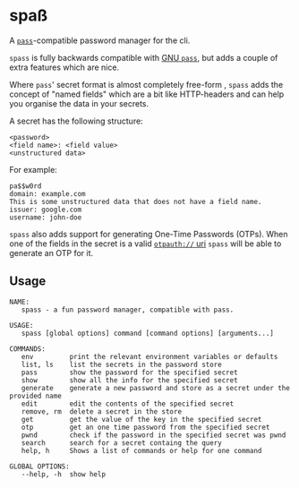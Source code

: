 # spaß

A [`pass`](https://www.passwordstore.org/)-compatible password manager for the cli.

`spass` is fully backwards compatible with [GNU `pass`](https://www.passwordstore.org/),
but adds a couple of extra features which are nice.

Where `pass`' secret format is almost completely free-form ,
`spass` adds the concept of "named fields" which are a bit like HTTP-headers
and can help you organise the data in your secrets.

A secret has the following structure:
```
<password>
<field name>: <field value>
<unstructured data>
```
For example:
```
pa$$w0rd
domain: example.com
This is some unstructured data that does not have a field name.
issuer: google.com
username: john-doe
```

`spass` also adds support for generating One-Time Passwords (OTPs).
When one of the fields in the secret is a valid
[`otpauth://` uri](https://github.com/google/google-authenticator/wiki/Key-Uri-Format)
`spass` will be able to generate an OTP for it.

## Usage

```
NAME:
   spass - a fun password manager, compatible with pass.

USAGE:
   spass [global options] command [command options] [arguments...]

COMMANDS:
   env         print the relevant environment variables or defaults
   list, ls    list the secrets in the password store
   pass        show the password for the specified secret
   show        show all the info for the specified secret
   generate    generate a new password and store as a secret under the provided name
   edit        edit the contents of the specified secret
   remove, rm  delete a secret in the store
   get         get the value of the key in the specified secret
   otp         get an one time password from the specified secret
   pwnd        check if the password in the specified secret was pwnd
   search      search for a secret containg the query
   help, h     Shows a list of commands or help for one command

GLOBAL OPTIONS:
   --help, -h  show help
```
